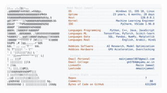 <picture>
  <source srcset="https://raw.githubusercontent.com/mmazinjameel/mmazinjameel/main/dark_mode.svg?v=1748895096" media="(prefers-color-scheme: dark)">
  <img src="https://raw.githubusercontent.com/mmazinjameel/mmazinjameel/main/light_mode.svg?v=1748895096">
</picture>

